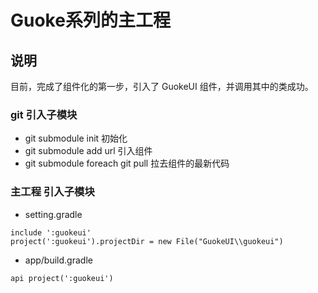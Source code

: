 # Guoke系列的主工程

## 说明

目前，完成了组件化的第一步，引入了 GuokeUI 组件，并调用其中的类成功。


### git 引入子模块

- git submodule init 初始化
- git submodule add url 引入组件
- git submodule foreach git pull 拉去组件的最新代码

### 主工程 引入子模块

- setting.gradle

```
include ':guokeui'
project(':guokeui').projectDir = new File("GuokeUI\\guokeui")
```

- app/build.gradle

```
api project(':guokeui')
```